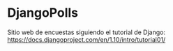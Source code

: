 # DjangoPolls
Sitio web de encuestas siguiendo el tutorial de Django: https://docs.djangoproject.com/en/1.10/intro/tutorial01/
